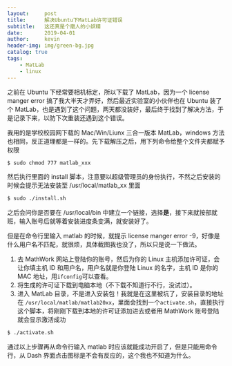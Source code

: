 ```yaml
---
layout:     post
title:      解决Ubuntu下MatLab许可证错误
subtitle:   这还真是个磨人的小妖精
date:       2019-04-01
author:     kevin
header-img: img/green-bg.jpg
catalog: true
tags:
    - MatLab
    - linux
---
```


之前在 Ubuntu 下经常要相机标定，所以下载了 MatLab，因为一个 license manger error 搞了我大半天才弄好，然后最近实验室的小伙伴也在 Ubuntu 装了个 MatLab，也是遇到了这个问题，两天都没装好，最后终于找到了解决方法，于是记录下来，以防下次重装还遇到这个错误。

我用的是学校校园网下载的 Mac/Win/Liunx 三合一版本 MatLab，windows 方法也相同，反正道理都是一样的。先下载解压之后，用下列命令给整个文件夹都赋予权限

```bash
$ sudo chmod 777 matlab_xxx
```

然后执行里面的 install 脚本，注意要以超级管理员的身份执行，不然之后安装的时候会提示无法安装至 /usr/local/matlab_xx 里面

```bash
$ sudo ./install.sh
```

之后会问你是否要在 /usr/local/bin 中建立一个链接，选择**是**，接下来就按部就班，输入账号后就等着安装进度条变满，就安装好了。

但是在命令行里输入 matlab 的时候，就提示 license manger error -9，好像是什么用户名不匹配，就很烦，具体截图我也没了，所以只是说一下做法。

1. 去 MathWork 网站上登陆你的账号，然后为你的 Linux 主机添加许可证，会让你填主机 ID 和用户名，用户名就是你登陆 Linux 的名字，主机 ID 是你的 MAC 地址，用`ifconfig`可以查看。
2. 将生成的许可证下载到电脑本地（不下载不知道行不行，没试过）。
3. 进入 MatLab 目录，不是进入安装包！我就是在这里被坑了，安装目录的地址在 `/usr/local/matlab/matlab20xx`，里面会找到一个`activate.sh`，直接执行这个脚本，将刚刚下载到本地的许可证添加进去或者用 MathWork 账号登陆就会显示激活成功

```bash
$ ./activate.sh
```

通过以上步骤再从命令行输入 matlab 时应该就能成功开启了，但是只能用命令行，从 Dash 界面点击图标是不会有反应的，这个我也不知道为什么。
